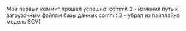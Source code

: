 Мой первый коммит прошел успешно!
commit 2 - изменил путь к загрузочным файлам базы данных
commit 3 - убрал из пайплайна модель SCV)
